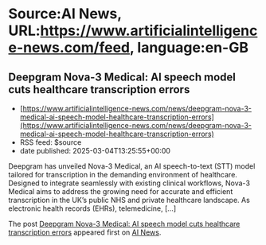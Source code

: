 # Source:AI News, URL:https://www.artificialintelligence-news.com/feed, language:en-GB

## Deepgram Nova-3 Medical: AI speech model cuts healthcare transcription errors
 - [https://www.artificialintelligence-news.com/news/deepgram-nova-3-medical-ai-speech-model-healthcare-transcription-errors](https://www.artificialintelligence-news.com/news/deepgram-nova-3-medical-ai-speech-model-healthcare-transcription-errors)
 - RSS feed: $source
 - date published: 2025-03-04T13:25:55+00:00

<p>Deepgram has unveiled Nova-3 Medical, an AI speech-to-text (STT) model tailored for transcription in the demanding environment of healthcare. Designed to integrate seamlessly with existing clinical workflows, Nova-3 Medical aims to address the growing need for accurate and efficient transcription in the UK’s public NHS and private healthcare landscape. As electronic health records (EHRs), telemedicine, [&#8230;]</p>
<p>The post <a href="https://www.artificialintelligence-news.com/news/deepgram-nova-3-medical-ai-speech-model-healthcare-transcription-errors/">Deepgram Nova-3 Medical: AI speech model cuts healthcare transcription errors</a> appeared first on <a href="https://www.artificialintelligence-news.com">AI News</a>.</p>


